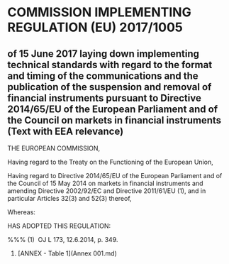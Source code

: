 # COMMISSION IMPLEMENTING REGULATION (EU) 2017/1005

## of 15 June 2017 laying down implementing technical standards with regard to the format and timing of the communications and the publication of the suspension and removal of financial instruments pursuant to Directive 2014/65/EU of the European Parliament and of the Council on markets in financial instruments (Text with EEA relevance)

THE EUROPEAN COMMISSION,

Having regard to the Treaty on the Functioning of the European Union,

Having regard to Directive 2014/65/EU of the European Parliament and of the Council of 15 May 2014 on markets in financial instruments and amending Directive 2002/92/EC and Directive 2011/61/EU (1), and in particular Articles 32(3) and 52(3) thereof,

Whereas:

HAS ADOPTED THIS REGULATION:

%%% (1)  OJ L 173, 12.6.2014, p. 349.

1. [ANNEX - Table 1](Annex 001.md)

